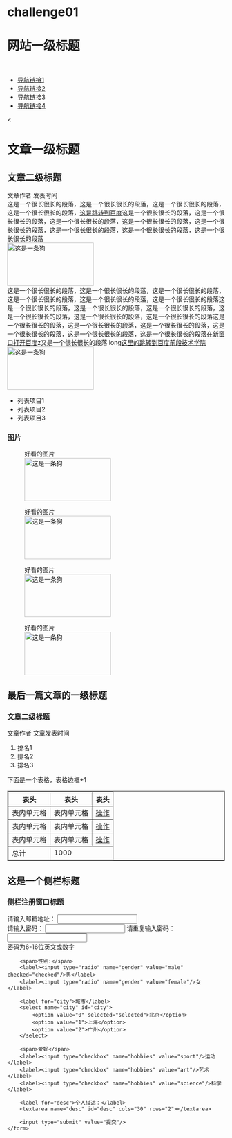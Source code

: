 # challenge01
<!doctype html>
<html lang="en">
 <head>
  <meta charset="UTF-8">
  <meta name="Generator" content="EditPlus®">
  <meta name="Author" content="">
  <meta name="Keywords" content="">
  <meta name="Description" content="">
  <title>网站一级标题</title>
 </head>
 <body>
  <h1>网站一级标题</h1></br>
     <ul>
	    <li><a href="">导航链接1</a></li>
		<li><a href="">导航链接2</a></li>
		<li><a href="">导航链接3</a></li>
		<li><a href="">导航链接4</a></li>
	 </ul>
	 <</br>
	 <h1>文章一级标题</h1>
	 <h2>文章二级标题</h2>
     文章作者 发表时间 </br>
	 这是一个很长很长的段落，这是一个很长很长的段落，这是一个很长很长的段落，这是一个很长很长的段落，<a href="https://www.baidu.com/">这是跳转到百度</a>这是一个很长很长的段落，这是一个很长很长的段落，这是一个很长很长的段落，这是一个很长很长的段落，这是一个很长很长的段落，这是一个很长很长的段落，这是一个很长很长的段落，这是一个很长很长的段落</br><img src="dog.jpg" alt="这是一条狗" style="width:200px;height:100px"></br>
	 这是一个很长很长的段落，这是一个很长很长的段落，这是一个很长很长的段落，这是一个很长很长的段落，这是一个很长很长的段落，这是一个很长很长的段落这是一个很长很长的段落，这是一个很长很长的段落，这是一个很长很长的段落，这是一个很长很长的段落，这是一个很长很长的段落，这是一个很长很长的段落这是一个很长很长的段落，这是一个很长很长的段落，这是一个很长很长的段落，这是一个很长很长的段落，这是一个很长很长的段落，这是一个很长很长的段落<a href="https://www.baidu.com/" target="_blanck">在新窗口打开百度</a>z又是一个很长很长的段落 long<a href="http://ife.baidu.com">这里的跳转到百度前段技术学院</a></br><img src="dog.jpg" alt="这是一条狗" title="dog" style="width:200px;height:100px"></br>
	 <ul>
	   <li>列表项目1</li>
	   <li>列表项目2</li>
	   <li>列表项目3</li>
	 </ul>
  <h3>图片</h3>
  <figure>
   <figcaption>好看的图片</figcaption>
   <img src="dog.jpg" alt="这是一条狗" title="dog" style="width:200px;height:100px">
  </figure>
    <figure>
   <figcaption>好看的图片</figcaption>
   <img src="dog.jpg" alt="这是一条狗" title="dog" style="width:200px;height:100px">
  </figure>
    <figure>
   <figcaption>好看的图片</figcaption>
   <img src="dog.jpg" alt="这是一条狗" title="dog" style="width:200px;height:100px">
  </figure>
    <figure>
   <figcaption>好看的图片</figcaption>
   <img src="dog.jpg" alt="这是一条狗" title="dog" style="width:200px;height:100px">
  </figure>
  <h2>最后一篇文章的一级标题</h2>
  <h3>文章二级标题</h3>
  <p>文章作者 文章发表时间</p>
  <ol>
    <li>排名1</li>
	<li>排名2</li>
	<li>排名3</li>
	</ol>
<p>下面是一个表格，表格边框+1</p>
 <table border="2">
 
 <tr>
   <th>表头</th>
   <th>表头</th>
   <th>表头</th>
   </tr>
   
   <tbody>
   <tr>
    <td>表内单元格</td>
    <td>表内单元格</td>
	<td><a href="##">操作</a></td>
	</tr>
	<tr>
	<td>表内单元格</td>
    <td>表内单元格</td>
	<td><a href="##">操作</a></td>
	</tr>
	<td>表内单元格</td>
    <td>表内单元格</td>
	<td><a href="##">操作</a></td>
	</tr>
	</tbody>
	<tr>
	  <td>总计</td>
	  <td colspan="2">1000</td>
	  </tr>
	  <tfoot>
	  </table>
	  <h2>这是一个侧栏标题</h2>
	  <h3>侧栏注册窗口标题</h3>
	  <form action="/">
	  <label for="email">请输入邮箱地址：</label>
	  <input type="email" id="email"/>
	  </br>
	  <label for="password">请输入密码：</label>
        <input type="email" id="password" .>
        <label for="repeatPassword">请重复输入密码：</label>
        <input type="email" id="repeatPassword"/>
        <br/>
        <span>密码为6-16位英文或数字</span>
        <br/>

        <span>性别:</span>
        <label><input type="radio" name="gender" value="male" checked="checked"/>男</label>
        <label><input type="radio" name="gender" value="female"/>女</label>

        <label for="city">城市</label>
        <select name="city" id="city">
            <option value="0" selected="selected">北京</option>
            <option value="1">上海</option>
            <option value="2">广州</option>
        </select>

        <span>爱好</span>
        <label><input type="checkbox" name="hobbies" value="sport"/>运动</label>
        <label><input type="checkbox" name="hobbies" value="art"/>艺术</label>
        <label><input type="checkbox" name="hobbies" value="science"/>科学</label>

        <label for="desc">个人描述：</label>
        <textarea name="desc" id="desc" cols="30" rows="2"></textarea>

        <input type="submit" value="提交"/>
    </form>
</aside>
<footer>
    <span></span>
</footer>
	</body>
</html>
